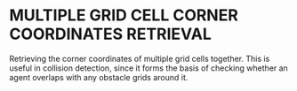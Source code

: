 <h1>MULTIPLE GRID CELL CORNER COORDINATES RETRIEVAL</h1>

Retrieving the corner coordinates of multiple grid cells together. This is useful in collision detection, since it forms the basis of checking whether an agent overlaps with any obstacle grids around it.
